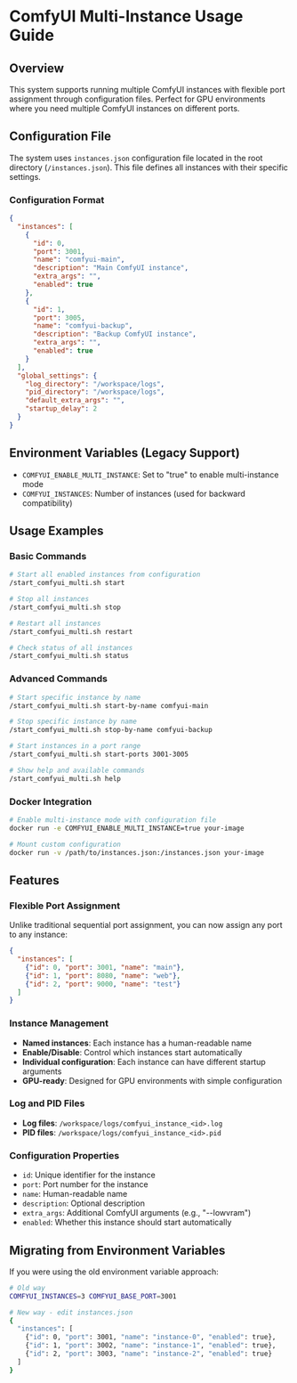 # ComfyUI Multi-Instance Usage Guide

## Overview
This system supports running multiple ComfyUI instances with flexible port assignment through configuration files. Perfect for GPU environments where you need multiple ComfyUI instances on different ports.

## Configuration File

The system uses `instances.json` configuration file located in the root directory (`/instances.json`). This file defines all instances with their specific settings.

### Configuration Format
```json
{
  "instances": [
    {
      "id": 0,
      "port": 3001,
      "name": "comfyui-main",
      "description": "Main ComfyUI instance",
      "extra_args": "",
      "enabled": true
    },
    {
      "id": 1,
      "port": 3005,
      "name": "comfyui-backup",
      "description": "Backup ComfyUI instance",
      "extra_args": "",
      "enabled": true
    }
  ],
  "global_settings": {
    "log_directory": "/workspace/logs",
    "pid_directory": "/workspace/logs",
    "default_extra_args": "",
    "startup_delay": 2
  }
}
```

## Environment Variables (Legacy Support)
- `COMFYUI_ENABLE_MULTI_INSTANCE`: Set to "true" to enable multi-instance mode
- `COMFYUI_INSTANCES`: Number of instances (used for backward compatibility)

## Usage Examples

### Basic Commands
```bash
# Start all enabled instances from configuration
/start_comfyui_multi.sh start

# Stop all instances
/start_comfyui_multi.sh stop

# Restart all instances
/start_comfyui_multi.sh restart

# Check status of all instances
/start_comfyui_multi.sh status
```

### Advanced Commands
```bash
# Start specific instance by name
/start_comfyui_multi.sh start-by-name comfyui-main

# Stop specific instance by name
/start_comfyui_multi.sh stop-by-name comfyui-backup

# Start instances in a port range
/start_comfyui_multi.sh start-ports 3001-3005

# Show help and available commands
/start_comfyui_multi.sh help
```

### Docker Integration
```bash
# Enable multi-instance mode with configuration file
docker run -e COMFYUI_ENABLE_MULTI_INSTANCE=true your-image

# Mount custom configuration
docker run -v /path/to/instances.json:/instances.json your-image
```

## Features

### Flexible Port Assignment
Unlike traditional sequential port assignment, you can now assign any port to any instance:
```json
{
  "instances": [
    {"id": 0, "port": 3001, "name": "main"},
    {"id": 1, "port": 8080, "name": "web"},
    {"id": 2, "port": 9000, "name": "test"}
  ]
}
```

### Instance Management
- **Named instances**: Each instance has a human-readable name
- **Enable/Disable**: Control which instances start automatically
- **Individual configuration**: Each instance can have different startup arguments
- **GPU-ready**: Designed for GPU environments with simple configuration

### Log and PID Files
- **Log files**: `/workspace/logs/comfyui_instance_<id>.log`
- **PID files**: `/workspace/logs/comfyui_instance_<id>.pid`

### Configuration Properties
- `id`: Unique identifier for the instance
- `port`: Port number for the instance
- `name`: Human-readable name
- `description`: Optional description
- `extra_args`: Additional ComfyUI arguments (e.g., "--lowvram")
- `enabled`: Whether this instance should start automatically

## Migrating from Environment Variables
If you were using the old environment variable approach:
```bash
# Old way
COMFYUI_INSTANCES=3 COMFYUI_BASE_PORT=3001

# New way - edit instances.json
{
  "instances": [
    {"id": 0, "port": 3001, "name": "instance-0", "enabled": true},
    {"id": 1, "port": 3002, "name": "instance-1", "enabled": true},  
    {"id": 2, "port": 3003, "name": "instance-2", "enabled": true}
  ]
}
```